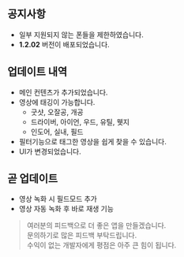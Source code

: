 ## 공지사항
  - 일부 지원되지 않는 폰들을 제한하였습니다.
  - **1.2.02** 버전이 배포되었습니다.
  
## 업데이트 내역
  - 메인 컨텐츠가 추가되었습니다.
  - 영상에 태깅이 가능합니다.
	  - 굿샷, 오잘공, 개공
	  - 드라이버, 아이언, 우드, 유틸, 웻지
	  - 인도어, 실내, 필드
  -  필터기능으로 태그한 영상을 쉽게 찾을 수 있습니다.
  - UI가 변경되었습니다.

## 곧 업데이트
  - 영상 녹화 시 필드모드 추가
  - 영상 자동 녹화 후 바로 재생 기능

> 여러분의 피드백으로 더 좋은 앱을 만들겠습니다.  
> 문의하기로 많은 피드백 부탁드립니다.  
> 수익이 없는 개발자에게 평점은 아주 큰 힘이 됩니다.
